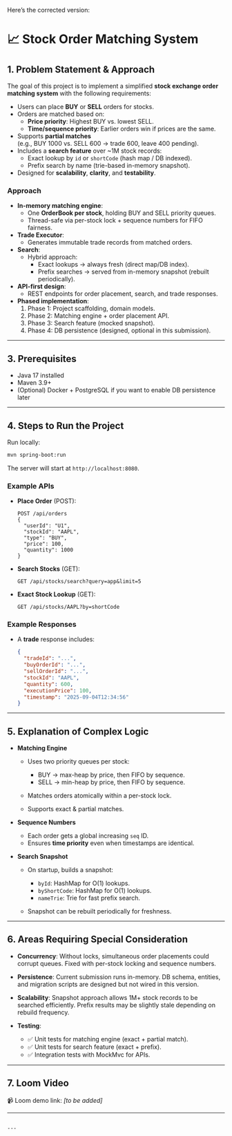 Here’s the corrected version:

# 📈 Stock Order Matching System

## 1. Problem Statement & Approach
The goal of this project is to implement a simplified **stock exchange order matching system** with the following requirements:

- Users can place **BUY** or **SELL** orders for stocks.
- Orders are matched based on:
  - **Price priority**: Highest BUY vs. lowest SELL.
  - **Time/sequence priority**: Earlier orders win if prices are the same.
- Supports **partial matches**  
  (e.g., BUY 1000 vs. SELL 600 → trade 600, leave 400 pending).
- Includes a **search feature** over ~1M stock records:
  - Exact lookup by `id` or `shortCode` (hash map / DB indexed).
  - Prefix search by name (trie-based in-memory snapshot).
- Designed for **scalability**, **clarity**, and **testability**.

### Approach
- **In-memory matching engine**:
  - One **OrderBook per stock**, holding BUY and SELL priority queues.
  - Thread-safe via per-stock lock + sequence numbers for FIFO fairness.
- **Trade Executor**:
  - Generates immutable trade records from matched orders.
- **Search**:
  - Hybrid approach:  
    - Exact lookups → always fresh (direct map/DB index).  
    - Prefix searches → served from in-memory snapshot (rebuilt periodically).
- **API-first design**:
  - REST endpoints for order placement, search, and trade responses.
- **Phased implementation**:
  1. Phase 1: Project scaffolding, domain models.  
  2. Phase 2: Matching engine + order placement API.  
  3. Phase 3: Search feature (mocked snapshot).  
  4. Phase 4: DB persistence (designed, optional in this submission).  

---

## 3. Prerequisites

* Java 17 installed
* Maven 3.9+
* (Optional) Docker + PostgreSQL if you want to enable DB persistence later

---

## 4. Steps to Run the Project

Run locally:

```bash
mvn spring-boot:run
```

The server will start at `http://localhost:8080`.

### Example APIs

* **Place Order** (POST):

  ```
  POST /api/orders
  {
    "userId": "U1",
    "stockId": "AAPL",
    "type": "BUY",
    "price": 100,
    "quantity": 1000
  }
  ```

* **Search Stocks** (GET):

  ```
  GET /api/stocks/search?query=app&limit=5
  ```

* **Exact Stock Lookup** (GET):

  ```
  GET /api/stocks/AAPL?by=shortCode
  ```

### Example Responses

* A **trade** response includes:

  ```json
  {
    "tradeId": "...",
    "buyOrderId": "...",
    "sellOrderId": "...",
    "stockId": "AAPL",
    "quantity": 600,
    "executionPrice": 100,
    "timestamp": "2025-09-04T12:34:56"
  }
  ```

---

## 5. Explanation of Complex Logic

* **Matching Engine**

  * Uses two priority queues per stock:

    * BUY → max-heap by price, then FIFO by sequence.
    * SELL → min-heap by price, then FIFO by sequence.
  * Matches orders atomically within a per-stock lock.
  * Supports exact & partial matches.

* **Sequence Numbers**

  * Each order gets a global increasing `seq` ID.
  * Ensures **time priority** even when timestamps are identical.

* **Search Snapshot**

  * On startup, builds a snapshot:

    * `byId`: HashMap for O(1) lookups.
    * `byShortCode`: HashMap for O(1) lookups.
    * `nameTrie`: Trie for fast prefix search.
  * Snapshot can be rebuilt periodically for freshness.

---

## 6. Areas Requiring Special Consideration

* **Concurrency**: Without locks, simultaneous order placements could corrupt queues. Fixed with per-stock locking and sequence numbers.
* **Persistence**: Current submission runs in-memory. DB schema, entities, and migration scripts are designed but not wired in this version.
* **Scalability**: Snapshot approach allows 1M+ stock records to be searched efficiently. Prefix results may be slightly stale depending on rebuild frequency.
* **Testing**:

  * ✅ Unit tests for matching engine (exact + partial match).
  * ✅ Unit tests for search feature (exact + prefix).
  * ✅ Integration tests with MockMvc for APIs.

---

## 7. Loom Video

📹 Loom demo link: *\[to be added]*

---

```

---
```
